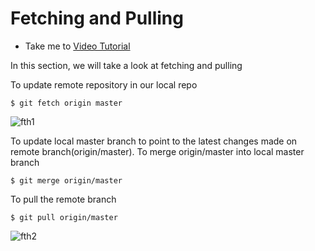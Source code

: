 # Fetching and Pulling
  - Take me to [Video Tutorial](https://kodekloud.com/topic/fetching-and-pulling/)
  
In this section, we will take a look at fetching and pulling

To update remote repository in our local repo
```
$ git fetch origin master
```

![fth1](../../images/fth1.PNG)

To update local master branch to point to the latest changes made on remote branch(origin/master). To merge origin/master into local master branch
```
$ git merge origin/master
```

To pull the remote branch
```
$ git pull origin/master
```

![fth2](../../images/fth2.PNG)

